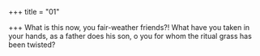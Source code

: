 +++
title = "01"

+++
What is this now, you fair-weather friends?! What have you taken in  your hands,
as a father does his son, o you for whom the ritual grass has been twisted? 
